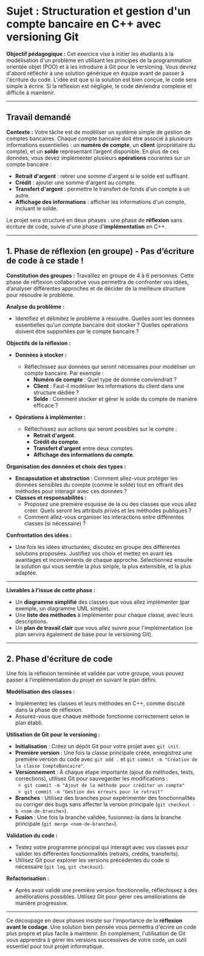 # Sujet : Structuration et gestion d'un compte bancaire en C++ avec versioning Git

**Objectif pédagogique :**
Cet exercice vise à initier les étudiants à la modélisation d'un problème en utilisant les principes de la programmation orientée objet (POO) et à les introduire à Git pour le versioning. Vous devrez d'abord réfléchir à une solution générique en équipe avant de passer à l'écriture du code. L'idée est que si la solution est bien conçue, le code sera simple à écrire. Si la réflexion est négligée, le code deviendra complexe et difficile à maintenir.

---

## Travail demandé

**Contexte :**
Votre tâche est de modéliser un système simple de gestion de comptes bancaires. Chaque compte bancaire doit être associé à plusieurs informations essentielles : un **numéro de compte**, un **client** (propriétaire du compte), et un **solde** représentant l’argent disponible. En plus de ces données, vous devez implémenter plusieurs **opérations** courantes sur un compte bancaire :
- **Retrait d'argent** : retirer une somme d'argent si le solde est suffisant.
- **Crédit** : ajouter une somme d'argent au compte.
- **Transfert d'argent** : permettre le transfert de fonds d'un compte à un autre.
- **Affichage des informations** : afficher les informations d'un compte, incluant le solde.

Le projet sera structuré en deux phases : une phase de **réflexion** sans écriture de code, suivie d'une phase d'**implémentation** en C++.

---

## 1. Phase de réflexion (en groupe) - **Pas d’écriture de code à ce stade !**

**Constitution des groupes :**
Travaillez en groupe de 4 à 6 personnes. Cette phase de réflexion collaborative vous permettra de confronter vos idées, d’analyser différentes approches et de décider de la meilleure structure pour résoudre le problème.

**Analyse du problème :**
- Identifiez et délimitez le problème à résoudre. Quelles sont les données essentielles qu'un compte bancaire doit stocker ? Quelles opérations doivent être supportées par le compte bancaire ?

**Objectifs de la réflexion :**
- **Données à stocker :**
  - Réfléchissez aux données qui seront nécessaires pour modéliser un compte bancaire. Par exemple :
    - **Numéro de compte** : Quel type de donnée conviendrait ?
    - **Client** : Faut-il modéliser les informations du client dans une structure dédiée ?
    - **Solde** : Comment stocker et gérer le solde du compte de manière efficace ?

- **Opérations à implémenter :**
  - Réfléchissez aux actions qui seront possibles sur le compte :
    - **Retrait d'argent**.
    - **Crédit du compte**.
    - **Transfert d'argent** entre deux comptes.
    - **Affichage des informations du compte**.

**Organisation des données et choix des types :**
- **Encapsulation et abstraction** : Comment allez-vous protéger les données sensibles du compte (comme le solde) tout en offrant des méthodes pour interagir avec ces données ?
- **Classes et responsabilités :**
  - Proposez une première esquisse de la ou des classes que vous allez créer. Quels seront les attributs privés et les méthodes publiques ?
  - Comment allez-vous organiser les interactions entre différentes classes (si nécessaire) ?

**Confrontation des idées :**
- Une fois les idées structurées, discutez en groupe des différentes solutions proposées. Justifiez vos choix et mettez en avant les avantages et inconvénients de chaque approche. Sélectionnez ensuite la solution qui vous semble la plus simple, la plus extensible, et la plus adaptée.

---

**Livrables à l'issue de cette phase :**
- Un **diagramme simplifié** des classes que vous allez implémenter (par exemple, un diagramme UML simple).
- Une **liste des méthodes** à implémenter pour chaque classe, avec leurs descriptions.
- Un **plan de travail clair** que vous allez suivre pour l'implémentation (ce plan servira également de base pour le versioning Git).

---

## 2. Phase d'écriture de code

Une fois la réflexion terminée et validée par votre groupe, vous pouvez passer à l’implémentation du projet en suivant le plan défini.

**Modélisation des classes :**
- Implémentez les classes et leurs méthodes en C++, comme discuté dans la phase de réflexion.
- Assurez-vous que chaque méthode fonctionne correctement selon le plan établi.

**Utilisation de Git pour le versioning :**
- **Initialisation** : Créez un dépôt Git pour votre projet avec `git init`.
- **Première version** : Une fois la classe principale créée, enregistrez une première version du code avec `git add .` et `git commit -m "Création de la classe CompteBancaire"`.
- **Versionnement** : À chaque étape importante (ajout de méthodes, tests, corrections), utilisez Git pour sauvegarder les modifications :
  - `git commit -m "Ajout de la méthode pour créditer un compte"`
  - `git commit -m "Gestion des erreurs pour le retrait"`
- **Branches** : Utilisez des branches pour expérimenter des fonctionnalités ou corriger des bugs sans affecter la version principale (`git checkout -b <nom-de-branche>`).
- **Fusion** : Une fois la branche validée, fusionnez-la dans la branche principale (`git merge <nom-de-branche>`).

**Validation du code :**
- Testez votre programme principal qui interagit avec vos classes pour valider les différentes fonctionnalités (retraits, crédits, transferts).
- Utilisez Git pour explorer les versions précédentes du code si nécessaire (`git log`, `git checkout`).

**Refactorisation :**
- Après avoir validé une première version fonctionnelle, réfléchissez à des améliorations possibles. Utilisez Git pour gérer ces améliorations de manière progressive.

---

Ce découpage en deux phases insiste sur l'importance de la **réflexion avant le codage**. Une solution bien pensée vous permettra d'écrire un code plus propre et plus facile à maintenir. En complément, l'utilisation de Git vous apprendra à gérer les versions successives de votre code, un outil essentiel pour tout projet informatique.
